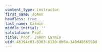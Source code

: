 ```yaml
---
content_type: instructor
first_name: JoAnn
headless: true
last_name: Carmin
middle_initial: ''
salutation: Prof.
title: Prof. JoAnn Carmin
uid: 46194c03-6363-6120-8b6a-349d4856558d
---
```

